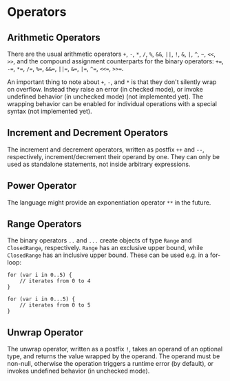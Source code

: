 # Operators

## Arithmetic Operators

There are the usual arithmetic operators `+`, `-`, `*`, `/`, `%`, `&&`, `||`,
`!`, `&`, `|`, `^`, `~`, `<<`, `>>`, and the compound assignment counterparts
for the binary operators: `+=`, `-=`, `*=`, `/=`, `%=`, `&&=`, `||=`, `&=`,
`|=`, `^=`, `<<=`, `>>=`.

An important thing to note about `+`, `-`, and `*` is that they don't silently
wrap on overflow. Instead they raise an error (in checked mode), or invoke
undefined behavior (in unchecked mode) (not implemented yet). The wrapping
behavior can be enabled for individual operations with a special syntax (not
implemented yet).

## Increment and Decrement Operators

The increment and decrement operators, written as postfix `++` and `--`,
respectively, increment/decrement their operand by one. They can only be used as
standalone statements, not inside arbitrary expressions.

## Power Operator

The language might provide an exponentiation operator `**` in the future.

## Range Operators

The binary operators `..` and `...` create objects of type `Range` and
`ClosedRange`, respectively. `Range` has an exclusive upper bound, while
`ClosedRange` has an inclusive upper bound. These can be used e.g. in a
for-loop:

```
for (var i in 0..5) {
    // iterates from 0 to 4
}

for (var i in 0...5) {
    // iterates from 0 to 5
}
```

## Unwrap Operator

The unwrap operator, written as a postfix `!`, takes an operand of an optional
type, and returns the value wrapped by the operand. The operand must be
non-null, otherwise the operation triggers a runtime error (by default), or
invokes undefined behavior (in unchecked mode).
